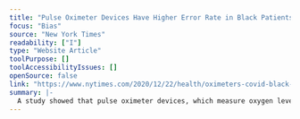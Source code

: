 ```yaml
---
title: "Pulse Oximeter Devices Have Higher Error Rate in Black Patients"
focus: "Bias"
source: "New York Times"
readability: ["I"]
type: "Website Article"
toolPurpose: []
toolAccessibilityIssues: []
openSource: false
link: "https://www.nytimes.com/2020/12/22/health/oximeters-covid-black-patients.html"
summary: |-
  A study showed that pulse oximeter devices, which measure oxygen levels in the blood, were three times more likely to give misleading readings among Black patients.
---
```


